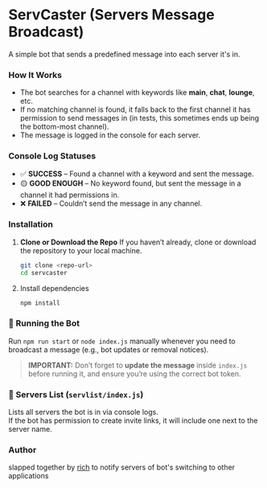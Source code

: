 # ServCaster (Servers Message Broadcast)

A simple bot that sends a predefined message into each server it's in.

### How It Works
- The bot searches for a channel with keywords like **main**, **chat**, **lounge**, etc.
- If no matching channel is found, it falls back to the first channel it has permission to send messages in (in tests, this sometimes ends up being the bottom-most channel).
- The message is logged in the console for each server.

### Console Log Statuses
- ✅ **SUCCESS** – Found a channel with a keyword and sent the message.
- 🟡 **GOOD ENOUGH** – No keyword found, but sent the message in a channel it had permissions in.
- ❌ **FAILED** – Couldn’t send the message in any channel.

### Installation
1. **Clone or Download the Repo**
   If you haven’t already, clone or download the repository to your local machine.

   ```bash
   git clone <repo-url>
   cd servcaster

2. Install dependencies
   ```bash
   npm install

### 🔁 Running the Bot
Run `npm run start` or `node index.js` manually whenever you need to broadcast a message (e.g., bot updates or removal notices).

> **IMPORTANT:** Don’t forget to **update the message** inside `index.js` before running it, and ensure you’re using the correct bot token.

### 📜 Servers List (`servlist/index.js`)
Lists all servers the bot is in via console logs.  
If the bot has permission to create invite links, it will include one next to the server name.

### Author
slapped together by [rich](https://richw.xyz) to notify servers of bot's switching to other applications
